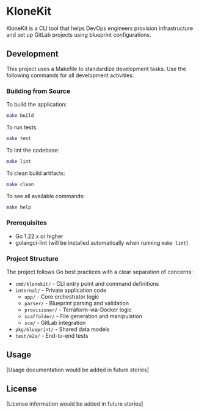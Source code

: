 # KloneKit

KloneKit is a CLI tool that helps DevOps engineers provision infrastructure and set up GitLab projects using blueprint configurations.

## Development

This project uses a Makefile to standardize development tasks. Use the following commands for all development activities:

### Building from Source

To build the application:
```bash
make build
```

To run tests:
```bash
make test
```

To lint the codebase:
```bash
make lint
```

To clean build artifacts:
```bash
make clean
```

To see all available commands:
```bash
make help
```

### Prerequisites

- Go 1.22.x or higher
- golangci-lint (will be installed automatically when running `make lint`)

### Project Structure

The project follows Go best practices with a clear separation of concerns:

- `cmd/klonekit/` - CLI entry point and command definitions
- `internal/` - Private application code
  - `app/` - Core orchestrator logic
  - `parser/` - Blueprint parsing and validation
  - `provisioner/` - Terraform-via-Docker logic
  - `scaffolder/` - File generation and manipulation
  - `scm/` - GitLab integration
- `pkg/blueprint/` - Shared data models
- `test/e2e/` - End-to-end tests

## Usage

[Usage documentation would be added in future stories]

## License

[License information would be added in future stories]